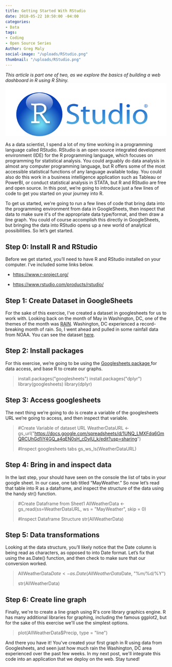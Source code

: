 ```yaml
---
title: Getting Started With RStudio
date: 2018-05-22 10:50:00 -04:00
categories:
- Data
tags:
- Coding
- Open Source Series
Author: Greg Maly
social-image: "/uploads/RStudio.png"
thumbnail: "/uploads/RStudio.png"
---
```


*This article is part one of two, as we explore the basics of building a web dashboard in R using R Shiny.*
![RStudio-59a8d9.png](/uploads/RStudio-59a8d9.png)

As a data scientist, I spend a lot of my time working in a programming language called RStudio. RStudio is an open source integrated development environment (IDE) for the R programming language, which focuses on programming for statistical analysis. You could arguably do data analysis in almost any computer programming language, but R offers some of the most accessible statistical functions of any language available today. You could also do this work in a business intelligence application such as Tableau or PowerBI, or conduct statistical analysis in STATA, but R and RStudio are free and open source. In this post, we’re going to introduce just a few lines of code to get you started on your journey into R.

<!--more-->

To get us started, we're going to run a few lines of code that bring data into the programming environment from data in GoogleSheets, then inspect that data to make sure it's of the appropriate data type/format, and then draw a line graph. You could of course accomplish this directly in GoogleSheets, but bringing the data into RStudio opens up a new world of analytical possibilities. So let’s get started.

## Step 0: Install R and RStudio

Before we get started, you’ll need to have R and RStudio installed on your computer. I’ve included some links below.

* https://www.r-project.org/

* https://www.rstudio.com/products/rstudio/

## **Step 1: Create Dataset in GoogleSheets**

For the sake of this exercise, I’ve created a dataset in googlesheets for us to work with. Looking back on the month of May in Washington, DC, one of the themes of the month was [RAIN](https://www.washingtonpost.com/news/capital-weather-gang/wp/2018/05/21/last-weeks-rain-event-was-a-record-breaker-heres-how-much-fell/?utm_term=.74a519fa1025). Washington, DC experienced a record-breaking month of rain. So, I went ahead and pulled in some rainfall data from NOAA. You can see the dataset [here](https://docs.google.com/spreadsheets/d/1UNQ_LMXFdq6GmQRCUhGd1iY4GQ_a4qEN0sH_cDylU_k/edit?usp=sharing).

## **Step 2: Install packages**

For this exercise, we’re going to be using the [Googlesheets package ](https://cran.r-project.org/web/packages/googlesheets/index.html)for data access, and base R to create our graphs.

> install.packages("googlesheets")
> install.packages("dplyr")
> library(googlesheets)
> library(dplyr)

## Step 3: Access googlesheets

The next thing we’re going to do is create a variable of the googlesheets URL we’re going to access, and then inspect that variable.

> #Create Variable of dataset URL
> WeatherDataURL <- gs_url("https://docs.google.com/spreadsheets/d/1UNQ_LMXFdq6GmQRCUhGd1iY4GQ_a4qEN0sH_cDylU_k/edit?usp=sharing")
>
> 
> \#Inspect googlesheets tabs
> gs_ws_ls(WeatherDataURL)

## **Step 4: Bring in and inspect data**

In the last step, your should have seen on the console the list of tabs in your google sheet. In our case, one tab titled “MayWeather.” So now let’s read that table into R as a dataframe, and inspect the structure of the data using the handy str() function.

> #Create Dataframe from Sheet1
> AllWeatherData <-  gs_read(ss=WeatherDataURL, ws = "MayWeather", skip = 0)
>
> \#Inspect Dataframe Structure
> str(AllWeatherData)

## **Step 5: Data transformations**

Looking at the data structure, you’ll likely notice that the Date column is being read as characters, as opposed to into Date format. Let’s fix that using the as.Date() function, and then check to make sure that our conversion worked.

> AllWeatherData$Date <- as.Date(AllWeatherData$Date, "%m/%d/%Y")
>
> 
> str(AllWeatherData)

## Step 6: Create line graph

Finally, we're to create a line graph using R's core library graphics engine. R has many additional libraries for graphing, including the famous ggplot2, but for the sake of this exercise we'll use the simplest options.

> plot(AllWeatherData$Precip, type = "line")

And there you have it! You've created your first graph in R using data from Googlesheets, and seen just how much rain the Washington, DC area experienced over the past few weeks. In my next post, we'll integrate this code into an application that we deploy on the web. Stay tuned!